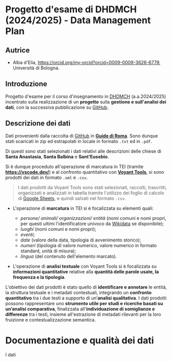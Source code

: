 # Progetto d'esame di DHDMCH (2024/2025) - Data Management Plan

## Autrice

* Alba d'Elia, https://orcid.org/my-orcid?orcid=0009-0009-3626-6779, Università di Bologna.

## Introduzione
Progetto d'esame per il corso d'insegnamento in [DHDMCH](https://www.unibo.it/it/studiare/dottorati-master-specializzazioni-e-altra-formazione/insegnamenti/insegnamento/2024/502386) (a.a.2024/2025) incentrato sulla realizzazione  di un **progetto** sulla **gestione e sull'analisi dei dati**, con la successiva pubblicazione su [GitHub](https://www.google.com/url?sa=t&source=web&rct=j&opi=89978449&url=https://github.com/&ved=2ahUKEwinicGop96LAxXj0gIHHecADyoQFnoECAoQAQ&usg=AOvVaw38IHvcyBra8HGhmSxvlCGw).

## Descrizione dei dati
Dati provenienti dalla raccolta di [GitHub](https://www.google.com/url?sa=t&source=web&rct=j&opi=89978449&url=https://github.com/&ved=2ahUKEwinicGop96LAxXj0gIHHecADyoQFnoECAoQAQ&usg=AOvVaw38IHvcyBra8HGhmSxvlCGw) in [**Guide di Roma**](https://liveunibo-my.sharepoint.com/:f:/g/personal/sebastian_barzaghi2_unibo_it/EhinmY5b4h1Eoo-t2JOpaHwBHmr2BcGZK7YhwV9KUvTK2g?e=qizgrM). Sono dunque stati scaricati in zip ed estrapolati in locale in formato `.txt` ed in `.pdf`.

Di questi sono stati selezionati i dati relativi alle descrizioni delle chiese di **Santa Anastasia**, **Santa Balbina** e **Sant’Eusebio**.

Si è dunque proceduto all'operazione di marcatura in TEI (tramite **https://vscode.dev/**) e al confronto quantitativo con [**Voyant Tools**](https://www.google.com/url?sa=t&source=web&rct=j&opi=89978449&url=https://voyant-tools.org/&ved=2ahUKEwiuuJ_AmN6LAxVSRUEAHcN0KUoQFnoECAkQAQ&usg=AOvVaw0HuDnxSRVwxziirQgSd0xL), si sono prodotti dei dati in formato `.xml` e `.csv`.
> I dati prodotti da Voyant Tools sono stati selezionati, raccolti, trascritti, organizzati e analizzati in tabella tramite l'utilizzo dei foglio di calcolo di [Google Sheets](https://www.google.com/url?sa=t&source=web&rct=j&opi=89978449&url=https://docs.google.com/spreadsheets/create%3Fhl%3Dit&ved=2ahUKEwifr4nRot6LAxXFWkEAHSEiFC4QFnoECAgQAQ&usg=AOvVaw15jA_GQBObUKkityhEJa1O), e quindi salvati nel formato `.csv`.

* L'operazione di **marcatura** in TEI si è focalizzata su elementi quali:
  * *persone/ animali/ organizzazioni/ entità* (nomi comuni e nomi propri, per questi ultimi l'identificatore univoco da [Wikidata](https://www.wikidata.org/wiki/Wikidata:Main_Page) se disponibile);
  * *luoghi* (nomi comuni e nomi propri);
  * *eventi*;
  * *date* (valore della data, tipologia di avvenimento storico);
  * *numeri* (tipologia di valore numerico, valore numerico in formato standard, unità di misura);
  * *lingua* (del contenuto dell'elemento marcato).

* L'operazione di **analisi testuale** con Voyant Tools si è focalizzata su **informazioni quantitative** relative alla **quantità delle parole usate, la frequenza e la tipologia**.

L'obiettivo dei dati prodotti è stato quello di **identificare e annotare** le entità, la struttura testuale e i metadati contestuali, integrando un **confronto quantitativo** tra i due testi a supporto di un’**analisi qualitativa**.
I dati prodotti possono rappresentare uno **strumento utile per studi e ricerche basati su un’analisi comparativa**, finalizzata all'**individuazione di somiglianze e differenze** tra i testi, insieme all'estrazione di metadati rilevanti per la loro fruizione e contestualizzazione semantica.

# Documentazione e qualità dei dati
I dati
